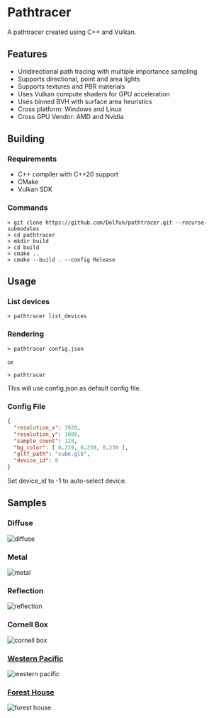 # Pathtracer

A pathtracer created using C++ and Vulkan.

## Features

- Unidirectional path tracing with multiple importance sampling
- Supports directional, point and area lights
- Supports textures and PBR materials
- Uses Vulkan compute shaders for GPU acceleration
- Uses binned BVH with surface area heuristics
- Cross platform: Windows and Linux
- Cross GPU Vendor: AMD and Nvidia

## Building

### Requirements

- C++ compiler with C++20 support
- CMake
- Vulkan SDK

### Commands

```console
> git clone https://github.com/Dolfun/pathtracer.git --recurse-submodules
> cd pathtracer
> mkdir build
> cd build
> cmake ..
> cmake --build . --config Release
```

## Usage

### List devices

```console
> pathtracer list_devices
```

### Rendering

``` console
> pathtracer config.json
```

or

 ```console
> pathtracer
```

This will use config.json as default config file.

### Config File

```json
{
  "resolution_x": 1920,
  "resolution_y": 1080,
  "sample_count": 128,
  "bg_color": [ 0.239, 0.239, 0.239 ],
  "gltf_path": "cube.glb",
  "device_id": 0
}
```

Set device_id to -1 to auto-select device.

## Samples

### Diffuse

![diffuse](https://i.imgur.com/VqUf08Q.png)

### Metal

![metal](https://i.imgur.com/FOu7iwf.png)

### Reflection

![reflection](https://i.imgur.com/jYzjRD5.png)

### Cornell Box

![cornell box](https://i.imgur.com/wmEt1h2.png)

### [Western Pacific](https://sketchfab.com/3d-models/emd-gp7-western-pacific-713-1c89cb9f2c224b78b6fea50f82e042c3)

![western pacific](https://i.imgur.com/k8zUboP.png)

### [Forest House](https://sketchfab.com/3d-models/forest-house-52429e4ef7bf4deda1309364a2cda86f)

![forest house](https://i.imgur.com/ZGMxMi4.png)
